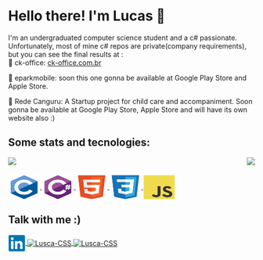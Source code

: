 
# Hello there! I'm Lucas 👋
I'm an undergraduated computer science student and a c# passionate. <br>
Unfortunately, most of mine c# repos are private(company requirements), but you can see the final results at :<br>
👀 ck-office: <a href="www.ck-office.com.br"> ck-office.com.br</a> <br>

🚗 eparkmobile:  soon this one gonna be available at Google Play Store and Apple Store.<br>

🦘 Rede Canguru: A Startup project for child care and accompaniment. Soon gonna be available at Google Play Store, Apple Store and will have its own website also :)<br>

## Some stats and tecnologies:
 <div >
    <a href="https://github.com/ImLusca">
      <img src="https://github-readme-stats.vercel.app/api?username=ImLusca&show_icons=true&theme=gotham&include_all_commits=true&count_private=true"/>      
      <img height="270em" align="right" src="https://github-readme-stats.vercel.app/api/top-langs/?username=ImLusca&langs_count=7&theme=gotham"/>   
    </a>
  </div>
  
<div style="display: inline_block"><br>
  <a href="https://github.com/ImLusca/Codigos021-1" target="_blank">
    <img align="center" alt="Lusca-C" height="50" width="65" src="https://raw.githubusercontent.com/devicons/devicon/master/icons/c/c-original.svg">
  </a>
  <a href="#" target="_blank">
    <img align="center" alt="Lusca-Csharp" height="50" width="65" src="https://raw.githubusercontent.com/devicons/devicon/master/icons/csharp/csharp-original.svg">        
  </a>
  
  <a href="https://imlusca.github.io/LimaSite/" target="_blank">
    <img align="center" alt="Lusca-HTML" height="50" width="65" src="https://raw.githubusercontent.com/devicons/devicon/master/icons/html5/html5-original.svg">     
  </a>
  <a href="https://imlusca.github.io/CK_office/" target="_blank">  
    <img align="center" alt="Lusca-CSS" height="50" width="65" src="https://raw.githubusercontent.com/devicons/devicon/master/icons/css3/css3-original.svg">
  </a>  
  <a href="https://imlusca.github.io/regua_calc/" target="_blank">    
    <img align="center" alt="Lusca-Js" height="50" width="65" src="https://raw.githubusercontent.com/devicons/devicon/master/icons/javascript/javascript-original.svg">
  </a>
</div>

## Talk with me :)

<div style="display: inline-block">
  <a href="https://www.linkedin.com/in/pereira-lucas-br/" target="_blank">  
    <img align="center" alt="Lusca-CSS" height="35" width="35" src="https://raw.githubusercontent.com/devicons/devicon/master/icons/linkedin/linkedin-original.svg">
  </a>  
  <a href="https://t.me/lusca021" target="_blank">  
    <img align="center" alt="Lusca-CSS" height="35" width="35" src="https://cdn.iconscout.com/icon/free/png-512/telegram-3-226554.png">
  </a>  
  <a href="mailto:pereira_lucas@usp.br" target="_blank">  
    <img align="center" alt="Lusca-CSS" height="35" width="35" src="https://www.google.com/gmail/about/static/images/logo-gmail.png?cache=1adba63">
  </a> 
</div>


